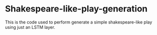 # Shakespeare-like-play-generation
This is the code used to perform generate a simple shakespeare-like play using just an LSTM layer.

